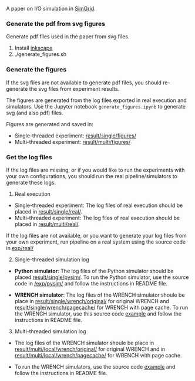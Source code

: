 A paper on I/O simulation in [SimGrid](http://simgrid.org).

### Generate the pdf from svg figures
Generate pdf files used in the paper from svg files. 
1. Install [inkscape](http://inkscape.org)
2. ./generate_figures.sh

### Generate the figures
If the svg files are not available to generate pdf files, you should re-generate the svg files 
from experiment results. 

The figures are generated from the log files exported in real execution and simulators.
Use the Jupyter notebook `generate_figures.ipynb` to generate svg (and also pdf) files.

Figures are generated and saved in:
- Single-threaded experiment: [result/single/figures/](result/single/figures/)
- Multi-threaded experiment: [result/multi/figures/](result/multi/figures/)

### Get the log files
If the log files are missing, or if you would like to run the experiments with your own configurations,
you should run the real pipeline/simulators to generate these logs.

1. Real execution
- Single-threaded experiment: The log files of real execution should be placed in [result/single/real/](result/single/real/).
- Multi-threaded experiment: The log files of real execution should be placed in [result/multi/real/](result/multi/real/).

If the log files are not available, or you want to generate your log files from your own experiment, 
run pipeline on a real system using the source code in [exp/real/](exp/real/)

2. Single-threaded simulation log

- **Python simulator**: The log files of the Python simulator should be placed [result/single/pysim/](result/single/pysim/). 
To run the Python simulator, use the source code in [/exp/pysim/](/exp/pysim/)  and follow the instructions in README file.

- **WRENCH simulator**: The log files of the WRENCH simulator shoule be place in [result/single/wrench/original/](result/single/wrench/original/) 
for original WRENCH and [result/single/wrench/pagecache/](result/single/wrench/pagecache/) for WRENCH with page cache.
To run the WRENCH simulator, use this source code [example](https://github.com/dohoangdzung/wrench/tree/io_chunk_test/examples/basic-examples/io-pagecache) and follow the instructions in README file.

3. Multi-threaded simulation log

- The log files of the WRENCH simulator shoule be place in [result/multi/local/wrench/original/](result/multi/local/wrench/original/) for original WRENCH 
and in [result/multi/local/wrench/pagecache/](result/multi/local//wrench/pagecache/) for WRENCH with page cache.

- To run the WRENCH simulators, use the source code [example](https://github.com/dohoangdzung/wrench/tree/io_chunk_test/examples/basic-examples/io-pagecache) and follow the instructions in README file.
